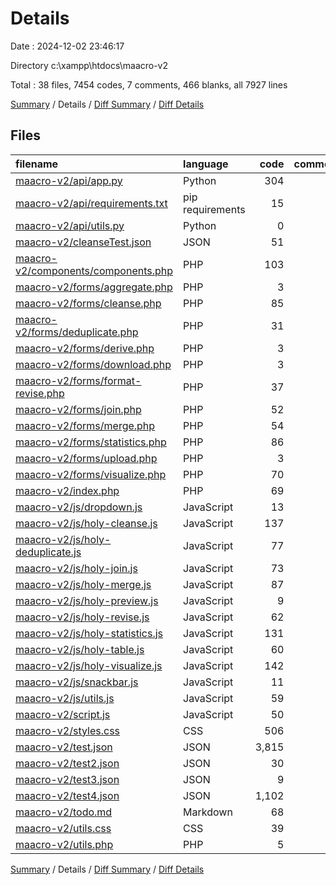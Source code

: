 # Details

Date : 2024-12-02 23:46:17

Directory c:\\xampp\\htdocs\\maacro-v2

Total : 38 files,  7454 codes, 7 comments, 466 blanks, all 7927 lines

[Summary](results.md) / Details / [Diff Summary](diff.md) / [Diff Details](diff-details.md)

## Files
| filename | language | code | comment | blank | total |
| :--- | :--- | ---: | ---: | ---: | ---: |
| [maacro-v2/api/app.py](/maacro-v2/api/app.py) | Python | 304 | 0 | 97 | 401 |
| [maacro-v2/api/requirements.txt](/maacro-v2/api/requirements.txt) | pip requirements | 15 | 0 | 0 | 15 |
| [maacro-v2/api/utils.py](/maacro-v2/api/utils.py) | Python | 0 | 0 | 1 | 1 |
| [maacro-v2/cleanseTest.json](/maacro-v2/cleanseTest.json) | JSON | 51 | 0 | 1 | 52 |
| [maacro-v2/components/components.php](/maacro-v2/components/components.php) | PHP | 103 | 0 | 19 | 122 |
| [maacro-v2/forms/aggregate.php](/maacro-v2/forms/aggregate.php) | PHP | 3 | 0 | 0 | 3 |
| [maacro-v2/forms/cleanse.php](/maacro-v2/forms/cleanse.php) | PHP | 85 | 0 | 9 | 94 |
| [maacro-v2/forms/deduplicate.php](/maacro-v2/forms/deduplicate.php) | PHP | 31 | 0 | 5 | 36 |
| [maacro-v2/forms/derive.php](/maacro-v2/forms/derive.php) | PHP | 3 | 0 | 0 | 3 |
| [maacro-v2/forms/download.php](/maacro-v2/forms/download.php) | PHP | 3 | 0 | 0 | 3 |
| [maacro-v2/forms/format-revise.php](/maacro-v2/forms/format-revise.php) | PHP | 37 | 0 | 6 | 43 |
| [maacro-v2/forms/join.php](/maacro-v2/forms/join.php) | PHP | 52 | 0 | 7 | 59 |
| [maacro-v2/forms/merge.php](/maacro-v2/forms/merge.php) | PHP | 54 | 0 | 7 | 61 |
| [maacro-v2/forms/statistics.php](/maacro-v2/forms/statistics.php) | PHP | 86 | 0 | 10 | 96 |
| [maacro-v2/forms/upload.php](/maacro-v2/forms/upload.php) | PHP | 3 | 0 | 0 | 3 |
| [maacro-v2/forms/visualize.php](/maacro-v2/forms/visualize.php) | PHP | 70 | 0 | 9 | 79 |
| [maacro-v2/index.php](/maacro-v2/index.php) | PHP | 69 | 0 | 8 | 77 |
| [maacro-v2/js/dropdown.js](/maacro-v2/js/dropdown.js) | JavaScript | 13 | 0 | 3 | 16 |
| [maacro-v2/js/holy-cleanse.js](/maacro-v2/js/holy-cleanse.js) | JavaScript | 137 | 0 | 18 | 155 |
| [maacro-v2/js/holy-deduplicate.js](/maacro-v2/js/holy-deduplicate.js) | JavaScript | 77 | 0 | 14 | 91 |
| [maacro-v2/js/holy-join.js](/maacro-v2/js/holy-join.js) | JavaScript | 73 | 0 | 18 | 91 |
| [maacro-v2/js/holy-merge.js](/maacro-v2/js/holy-merge.js) | JavaScript | 87 | 0 | 20 | 107 |
| [maacro-v2/js/holy-preview.js](/maacro-v2/js/holy-preview.js) | JavaScript | 9 | 0 | 3 | 12 |
| [maacro-v2/js/holy-revise.js](/maacro-v2/js/holy-revise.js) | JavaScript | 62 | 0 | 13 | 75 |
| [maacro-v2/js/holy-statistics.js](/maacro-v2/js/holy-statistics.js) | JavaScript | 131 | 0 | 26 | 157 |
| [maacro-v2/js/holy-table.js](/maacro-v2/js/holy-table.js) | JavaScript | 60 | 0 | 11 | 71 |
| [maacro-v2/js/holy-visualize.js](/maacro-v2/js/holy-visualize.js) | JavaScript | 142 | 0 | 28 | 170 |
| [maacro-v2/js/snackbar.js](/maacro-v2/js/snackbar.js) | JavaScript | 11 | 0 | 3 | 14 |
| [maacro-v2/js/utils.js](/maacro-v2/js/utils.js) | JavaScript | 59 | 0 | 11 | 70 |
| [maacro-v2/script.js](/maacro-v2/script.js) | JavaScript | 50 | 0 | 8 | 58 |
| [maacro-v2/styles.css](/maacro-v2/styles.css) | CSS | 506 | 7 | 95 | 608 |
| [maacro-v2/test.json](/maacro-v2/test.json) | JSON | 3,815 | 0 | 1 | 3,816 |
| [maacro-v2/test2.json](/maacro-v2/test2.json) | JSON | 30 | 0 | 1 | 31 |
| [maacro-v2/test3.json](/maacro-v2/test3.json) | JSON | 9 | 0 | 1 | 10 |
| [maacro-v2/test4.json](/maacro-v2/test4.json) | JSON | 1,102 | 0 | 1 | 1,103 |
| [maacro-v2/todo.md](/maacro-v2/todo.md) | Markdown | 68 | 0 | 1 | 69 |
| [maacro-v2/utils.css](/maacro-v2/utils.css) | CSS | 39 | 0 | 10 | 49 |
| [maacro-v2/utils.php](/maacro-v2/utils.php) | PHP | 5 | 0 | 1 | 6 |

[Summary](results.md) / Details / [Diff Summary](diff.md) / [Diff Details](diff-details.md)